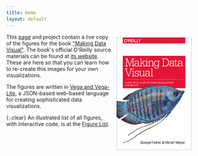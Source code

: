 ```yaml
---
title: Home
layout: default
---
```


<div style="float:right">
  <img src="img/cover-1.png" width="200" style="margin: 10px;"/>
</div>

This [page](https://makingdatavisual.github.io) and project contain a live copy of the figures for the book ["Making Data Visual"](https://shop.oreilly.com/product/0636920041320.do). The book's official O'Reilly source materials can be found at [its website](https://resources.oreilly.com/examples/0636920041320). These are here so that you can learn how to re-create this images for your own visualizations.

The figures are written in [Vega and Vega-Lite](https://vega.github.io), a JSON-based web-based language for creating sophisticated data visualizations.

{:.clear}
An illustrated list of all figures, with interactive code, is at the [Figure List](figurelist.html).
